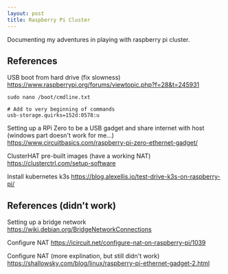 ```yaml
---
layout: post
title: Raspberry Pi Cluster
---
```

Documenting my adventures in playing with raspberry pi cluster.

## References
USB boot from hard drive (fix slowness)
https://www.raspberrypi.org/forums/viewtopic.php?f=28&t=245931
```
sudo nano /boot/cmdline.txt

# Add to very beginning of commands
usb-storage.quirks=152d:0578:u
```


Setting up a RPi Zero to be a USB gadget and share internet with host (windows part doesn't work for me...)
https://www.circuitbasics.com/raspberry-pi-zero-ethernet-gadget/

ClusterHAT pre-built images (have a working NAT)
https://clusterctrl.com/setup-software

Install kubernetes k3s
https://blog.alexellis.io/test-drive-k3s-on-raspberry-pi/


## References (didn't work)
Setting up a bridge network
https://wiki.debian.org/BridgeNetworkConnections

Configure NAT
https://icircuit.net/configure-nat-on-raspberry-pi/1039

Configure NAT (more explination, but still didn't work)
https://shallowsky.com/blog/linux/raspberry-pi-ethernet-gadget-2.html
